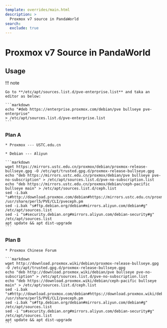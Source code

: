 ```yaml
---
template: overrides/main.html
description: >
  Proxmox v7 source in PandaWorld
search:
  exclude: true
---
```


# Proxmox v7 Source in PandaWorld

## Usage

!!! note

    Go to **/etc/apt/sources.list.d/pve-enterprise.list** and taka an editor as below:

    ```markdown
    echo "#deb https://enterprise.proxmox.com/debian/pve bullseye pve-enterprise" 
    > /etc/apt/sources.list.d/pve-enterprise.list
    ```

### Plan A

    * Proxmox --- USTC.edu.cn

    * Debian --- Aliyun

    ```markdown
    wget https://mirrors.ustc.edu.cn/proxmox/debian/proxmox-release-bullseye.gpg -O /etc/apt/trusted.gpg.d/proxmox-release-bullseye.gpg
    echo "deb https://mirrors.ustc.edu.cn/proxmox/debian/pve bullseye pve-no-subscription" > /etc/apt/sources.list.d/pve-no-subscription.list
    echo "deb https://mirrors.ustc.edu.cn/proxmox/debian/ceph-pacific bullseye main" > /etc/apt/sources.list.d/ceph.list
    sed -i.bak "s#http://download.proxmox.com/debian#https://mirrors.ustc.edu.cn/proxmox/debian#g" /usr/share/perl5/PVE/CLI/pveceph.pm
    sed -i.bak "s#ftp.debian.org/debian#mirrors.aliyun.com/debian#g" /etc/apt/sources.list
    sed -i "s#security.debian.org#mirrors.aliyun.com/debian-security#g" /etc/apt/sources.list
    apt update && apt dist-upgrade
    ```

### Plan B

    * Proxmox Chinese Forum

    ```markdown
    wget http://download.proxmox.wiki/debian/proxmox-release-bullseye.gpg -O /etc/apt/trusted.gpg.d/proxmox-release-bullseye.gpg
    echo "deb http://download.proxmox.wiki/debian/pve bullseye pve-no-subscription" > /etc/apt/sources.list.d/pve-no-subscription.list
    echo "deb https://download.proxmox.wiki/debian/ceph-pacific bullseye main" > /etc/apt/sources.list.d/ceph.list
    sed -i.bak "s#http://download.proxmox.com/debian#https://download.proxmox.wiki/debian#g" /usr/share/perl5/PVE/CLI/pveceph.pm
    sed -i.bak "s#ftp.debian.org/debian#mirrors.aliyun.com/debian#g" /etc/apt/sources.list
    sed -i "s#security.debian.org#mirrors.aliyun.com/debian-security#g" /etc/apt/sources.list
    apt update && apt dist-upgrade
    ```

